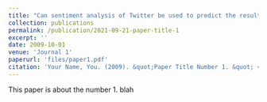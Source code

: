 ```yaml
---
title: "Can sentiment analysis of Twitter be used to predict the results of the 2020 US Presidential Election?"
collection: publications
permalink: /publication/2021-09-21-paper-title-1
excerpt: ''
date: 2009-10-01
venue: 'Journal 1'
paperurl: 'files/paper1.pdf'
citation: 'Your Name, You. (2009). &quot;Paper Title Number 1. &quot; <i>Journal 1</i>. 1(1).'
---
```


This paper is about the number 1. blah